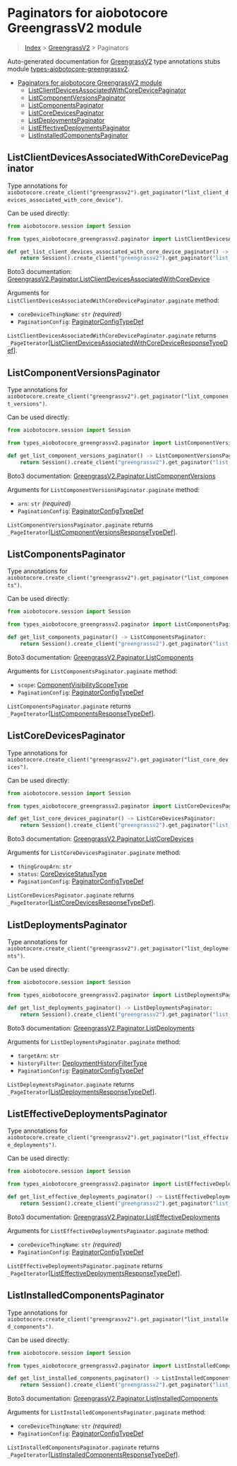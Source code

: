 <a id="paginators-for-aiobotocore-greengrassv2-module"></a>

# Paginators for aiobotocore GreengrassV2 module

> [Index](..) > [GreengrassV2](.) > Paginators

Auto-generated documentation for
[GreengrassV2](https://boto3.amazonaws.com/v1/documentation/api/latest/reference/services/greengrassv2.html#GreengrassV2)
type annotations stubs module
[types-aiobotocore-greengrassv2](https://pypi.org/project/types-aiobotocore-greengrassv2/).

- [Paginators for aiobotocore GreengrassV2 module](#paginators-for-aiobotocore-greengrassv2-module)
  - [ListClientDevicesAssociatedWithCoreDevicePaginator](#listclientdevicesassociatedwithcoredevicepaginator)
  - [ListComponentVersionsPaginator](#listcomponentversionspaginator)
  - [ListComponentsPaginator](#listcomponentspaginator)
  - [ListCoreDevicesPaginator](#listcoredevicespaginator)
  - [ListDeploymentsPaginator](#listdeploymentspaginator)
  - [ListEffectiveDeploymentsPaginator](#listeffectivedeploymentspaginator)
  - [ListInstalledComponentsPaginator](#listinstalledcomponentspaginator)

<a id="listclientdevicesassociatedwithcoredevicepaginator"></a>

## ListClientDevicesAssociatedWithCoreDevicePaginator

Type annotations for
`aiobotocore.create_client("greengrassv2").get_paginator("list_client_devices_associated_with_core_device")`.

Can be used directly:

```python
from aiobotocore.session import Session

from types_aiobotocore_greengrassv2.paginator import ListClientDevicesAssociatedWithCoreDevicePaginator

def get_list_client_devices_associated_with_core_device_paginator() -> ListClientDevicesAssociatedWithCoreDevicePaginator:
    return Session().create_client("greengrassv2").get_paginator("list_client_devices_associated_with_core_device")
```

Boto3 documentation:
[GreengrassV2.Paginator.ListClientDevicesAssociatedWithCoreDevice](https://boto3.amazonaws.com/v1/documentation/api/latest/reference/services/greengrassv2.html#GreengrassV2.Paginator.ListClientDevicesAssociatedWithCoreDevice)

Arguments for `ListClientDevicesAssociatedWithCoreDevicePaginator.paginate`
method:

- `coreDeviceThingName`: `str` *(required)*
- `PaginationConfig`:
  [PaginatorConfigTypeDef](./type_defs.md#paginatorconfigtypedef)

`ListClientDevicesAssociatedWithCoreDevicePaginator.paginate` returns
`_PageIterator`\[[ListClientDevicesAssociatedWithCoreDeviceResponseTypeDef](./type_defs.md#listclientdevicesassociatedwithcoredeviceresponsetypedef)\].

<a id="listcomponentversionspaginator"></a>

## ListComponentVersionsPaginator

Type annotations for
`aiobotocore.create_client("greengrassv2").get_paginator("list_component_versions")`.

Can be used directly:

```python
from aiobotocore.session import Session

from types_aiobotocore_greengrassv2.paginator import ListComponentVersionsPaginator

def get_list_component_versions_paginator() -> ListComponentVersionsPaginator:
    return Session().create_client("greengrassv2").get_paginator("list_component_versions")
```

Boto3 documentation:
[GreengrassV2.Paginator.ListComponentVersions](https://boto3.amazonaws.com/v1/documentation/api/latest/reference/services/greengrassv2.html#GreengrassV2.Paginator.ListComponentVersions)

Arguments for `ListComponentVersionsPaginator.paginate` method:

- `arn`: `str` *(required)*
- `PaginationConfig`:
  [PaginatorConfigTypeDef](./type_defs.md#paginatorconfigtypedef)

`ListComponentVersionsPaginator.paginate` returns
`_PageIterator`\[[ListComponentVersionsResponseTypeDef](./type_defs.md#listcomponentversionsresponsetypedef)\].

<a id="listcomponentspaginator"></a>

## ListComponentsPaginator

Type annotations for
`aiobotocore.create_client("greengrassv2").get_paginator("list_components")`.

Can be used directly:

```python
from aiobotocore.session import Session

from types_aiobotocore_greengrassv2.paginator import ListComponentsPaginator

def get_list_components_paginator() -> ListComponentsPaginator:
    return Session().create_client("greengrassv2").get_paginator("list_components")
```

Boto3 documentation:
[GreengrassV2.Paginator.ListComponents](https://boto3.amazonaws.com/v1/documentation/api/latest/reference/services/greengrassv2.html#GreengrassV2.Paginator.ListComponents)

Arguments for `ListComponentsPaginator.paginate` method:

- `scope`:
  [ComponentVisibilityScopeType](./literals.md#componentvisibilityscopetype)
- `PaginationConfig`:
  [PaginatorConfigTypeDef](./type_defs.md#paginatorconfigtypedef)

`ListComponentsPaginator.paginate` returns
`_PageIterator`\[[ListComponentsResponseTypeDef](./type_defs.md#listcomponentsresponsetypedef)\].

<a id="listcoredevicespaginator"></a>

## ListCoreDevicesPaginator

Type annotations for
`aiobotocore.create_client("greengrassv2").get_paginator("list_core_devices")`.

Can be used directly:

```python
from aiobotocore.session import Session

from types_aiobotocore_greengrassv2.paginator import ListCoreDevicesPaginator

def get_list_core_devices_paginator() -> ListCoreDevicesPaginator:
    return Session().create_client("greengrassv2").get_paginator("list_core_devices")
```

Boto3 documentation:
[GreengrassV2.Paginator.ListCoreDevices](https://boto3.amazonaws.com/v1/documentation/api/latest/reference/services/greengrassv2.html#GreengrassV2.Paginator.ListCoreDevices)

Arguments for `ListCoreDevicesPaginator.paginate` method:

- `thingGroupArn`: `str`
- `status`: [CoreDeviceStatusType](./literals.md#coredevicestatustype)
- `PaginationConfig`:
  [PaginatorConfigTypeDef](./type_defs.md#paginatorconfigtypedef)

`ListCoreDevicesPaginator.paginate` returns
`_PageIterator`\[[ListCoreDevicesResponseTypeDef](./type_defs.md#listcoredevicesresponsetypedef)\].

<a id="listdeploymentspaginator"></a>

## ListDeploymentsPaginator

Type annotations for
`aiobotocore.create_client("greengrassv2").get_paginator("list_deployments")`.

Can be used directly:

```python
from aiobotocore.session import Session

from types_aiobotocore_greengrassv2.paginator import ListDeploymentsPaginator

def get_list_deployments_paginator() -> ListDeploymentsPaginator:
    return Session().create_client("greengrassv2").get_paginator("list_deployments")
```

Boto3 documentation:
[GreengrassV2.Paginator.ListDeployments](https://boto3.amazonaws.com/v1/documentation/api/latest/reference/services/greengrassv2.html#GreengrassV2.Paginator.ListDeployments)

Arguments for `ListDeploymentsPaginator.paginate` method:

- `targetArn`: `str`
- `historyFilter`:
  [DeploymentHistoryFilterType](./literals.md#deploymenthistoryfiltertype)
- `PaginationConfig`:
  [PaginatorConfigTypeDef](./type_defs.md#paginatorconfigtypedef)

`ListDeploymentsPaginator.paginate` returns
`_PageIterator`\[[ListDeploymentsResponseTypeDef](./type_defs.md#listdeploymentsresponsetypedef)\].

<a id="listeffectivedeploymentspaginator"></a>

## ListEffectiveDeploymentsPaginator

Type annotations for
`aiobotocore.create_client("greengrassv2").get_paginator("list_effective_deployments")`.

Can be used directly:

```python
from aiobotocore.session import Session

from types_aiobotocore_greengrassv2.paginator import ListEffectiveDeploymentsPaginator

def get_list_effective_deployments_paginator() -> ListEffectiveDeploymentsPaginator:
    return Session().create_client("greengrassv2").get_paginator("list_effective_deployments")
```

Boto3 documentation:
[GreengrassV2.Paginator.ListEffectiveDeployments](https://boto3.amazonaws.com/v1/documentation/api/latest/reference/services/greengrassv2.html#GreengrassV2.Paginator.ListEffectiveDeployments)

Arguments for `ListEffectiveDeploymentsPaginator.paginate` method:

- `coreDeviceThingName`: `str` *(required)*
- `PaginationConfig`:
  [PaginatorConfigTypeDef](./type_defs.md#paginatorconfigtypedef)

`ListEffectiveDeploymentsPaginator.paginate` returns
`_PageIterator`\[[ListEffectiveDeploymentsResponseTypeDef](./type_defs.md#listeffectivedeploymentsresponsetypedef)\].

<a id="listinstalledcomponentspaginator"></a>

## ListInstalledComponentsPaginator

Type annotations for
`aiobotocore.create_client("greengrassv2").get_paginator("list_installed_components")`.

Can be used directly:

```python
from aiobotocore.session import Session

from types_aiobotocore_greengrassv2.paginator import ListInstalledComponentsPaginator

def get_list_installed_components_paginator() -> ListInstalledComponentsPaginator:
    return Session().create_client("greengrassv2").get_paginator("list_installed_components")
```

Boto3 documentation:
[GreengrassV2.Paginator.ListInstalledComponents](https://boto3.amazonaws.com/v1/documentation/api/latest/reference/services/greengrassv2.html#GreengrassV2.Paginator.ListInstalledComponents)

Arguments for `ListInstalledComponentsPaginator.paginate` method:

- `coreDeviceThingName`: `str` *(required)*
- `PaginationConfig`:
  [PaginatorConfigTypeDef](./type_defs.md#paginatorconfigtypedef)

`ListInstalledComponentsPaginator.paginate` returns
`_PageIterator`\[[ListInstalledComponentsResponseTypeDef](./type_defs.md#listinstalledcomponentsresponsetypedef)\].
